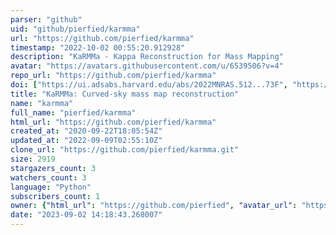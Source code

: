 ```yaml
---
parser: "github"
uid: "github/pierfied/karmma"
url: "https://github.com/pierfied/karmma"
timestamp: "2022-10-02 00:55:20.912928"
description: "KaRMMa - Kappa Reconstruction for Mass Mapping"
avatar: "https://avatars.githubusercontent.com/u/6539506?v=4"
repo_url: "https://github.com/pierfied/karmma"
doi: ["https://ui.adsabs.harvard.edu/abs/2022MNRAS.512...73F", "https://ui.adsabs.harvard.edu/abs/2022ascl.soft09006F/abstract"]
title: "KaRMMa: Curved-sky mass map reconstruction"
name: "karmma"
full_name: "pierfied/karmma"
html_url: "https://github.com/pierfied/karmma"
created_at: "2020-09-22T18:05:54Z"
updated_at: "2022-09-09T02:55:10Z"
clone_url: "https://github.com/pierfied/karmma.git"
size: 2919
stargazers_count: 3
watchers_count: 3
language: "Python"
subscribers_count: 1
owner: {"html_url": "https://github.com/pierfied", "avatar_url": "https://avatars.githubusercontent.com/u/6539506?v=4", "login": "pierfied", "type": "User"}
date: "2023-09-02 14:18:43.268007"
---
```

